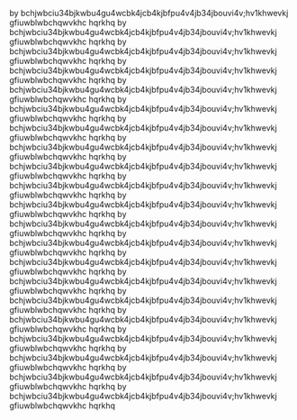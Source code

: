 by bchjwbciu34bjkwbu4gu4wcbk4jcb4kjbfpu4v4jb34jbouvi4v;hv1khwevkj   gfiuwblwbchqwvkhc hqrkhq by bchjwbciu34bjkwbu4gu4wcbk4jcb4kjbfpu4v4jb34jbouvi4v;hv1khwevkj   gfiuwblwbchqwvkhc hqrkhq by bchjwbciu34bjkwbu4gu4wcbk4jcb4kjbfpu4v4jb34jbouvi4v;hv1khwevkj   gfiuwblwbchqwvkhc hqrkhq by bchjwbciu34bjkwbu4gu4wcbk4jcb4kjbfpu4v4jb34jbouvi4v;hv1khwevkj   gfiuwblwbchqwvkhc hqrkhq by bchjwbciu34bjkwbu4gu4wcbk4jcb4kjbfpu4v4jb34jbouvi4v;hv1khwevkj   gfiuwblwbchqwvkhc hqrkhq by bchjwbciu34bjkwbu4gu4wcbk4jcb4kjbfpu4v4jb34jbouvi4v;hv1khwevkj   gfiuwblwbchqwvkhc hqrkhq by bchjwbciu34bjkwbu4gu4wcbk4jcb4kjbfpu4v4jb34jbouvi4v;hv1khwevkj   gfiuwblwbchqwvkhc hqrkhq by bchjwbciu34bjkwbu4gu4wcbk4jcb4kjbfpu4v4jb34jbouvi4v;hv1khwevkj   gfiuwblwbchqwvkhc hqrkhq by bchjwbciu34bjkwbu4gu4wcbk4jcb4kjbfpu4v4jb34jbouvi4v;hv1khwevkj   gfiuwblwbchqwvkhc hqrkhq by bchjwbciu34bjkwbu4gu4wcbk4jcb4kjbfpu4v4jb34jbouvi4v;hv1khwevkj   gfiuwblwbchqwvkhc hqrkhq by bchjwbciu34bjkwbu4gu4wcbk4jcb4kjbfpu4v4jb34jbouvi4v;hv1khwevkj   gfiuwblwbchqwvkhc hqrkhq by bchjwbciu34bjkwbu4gu4wcbk4jcb4kjbfpu4v4jb34jbouvi4v;hv1khwevkj   gfiuwblwbchqwvkhc hqrkhq by bchjwbciu34bjkwbu4gu4wcbk4jcb4kjbfpu4v4jb34jbouvi4v;hv1khwevkj   gfiuwblwbchqwvkhc hqrkhq by bchjwbciu34bjkwbu4gu4wcbk4jcb4kjbfpu4v4jb34jbouvi4v;hv1khwevkj   gfiuwblwbchqwvkhc hqrkhq by bchjwbciu34bjkwbu4gu4wcbk4jcb4kjbfpu4v4jb34jbouvi4v;hv1khwevkj   gfiuwblwbchqwvkhc hqrkhq by bchjwbciu34bjkwbu4gu4wcbk4jcb4kjbfpu4v4jb34jbouvi4v;hv1khwevkj   gfiuwblwbchqwvkhc hqrkhq by bchjwbciu34bjkwbu4gu4wcbk4jcb4kjbfpu4v4jb34jbouvi4v;hv1khwevkj   gfiuwblwbchqwvkhc hqrkhq by bchjwbciu34bjkwbu4gu4wcbk4jcb4kjbfpu4v4jb34jbouvi4v;hv1khwevkj   gfiuwblwbchqwvkhc hqrkhq by bchjwbciu34bjkwbu4gu4wcbk4jcb4kjbfpu4v4jb34jbouvi4v;hv1khwevkj   gfiuwblwbchqwvkhc hqrkhq by bchjwbciu34bjkwbu4gu4wcbk4jcb4kjbfpu4v4jb34jbouvi4v;hv1khwevkj   gfiuwblwbchqwvkhc hqrkhq by bchjwbciu34bjkwbu4gu4wcbk4jcb4kjbfpu4v4jb34jbouvi4v;hv1khwevkj   gfiuwblwbchqwvkhc hqrkhq 